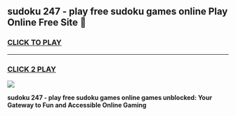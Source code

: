 
## sudoku 247 - play free sudoku games online Play Online Free Site 👋
<h3>
<a href="https://download.freeplayer.one?title=sudoku_247_-_play_free_sudoku_games_online&ref=21F">CLICK TO PLAY</a></h3>
<hr>

<h3>
<a href="https://download.freeplayer.one?title=sudoku_247_-_play_free_sudoku_games_online&ref=21F">CLICK 2 PLAY</a>
  
</h3>

<a href="https://download.freeplayer.one?title=sudoku_247_-_play_free_sudoku_games_online&ref=21F"><img src="https://cdnb.artstation.com/p/assets/images/images/032/539/853/original/anto-thomas-button-gif.gif"></a>


**sudoku 247 - play free sudoku games online games unblocked: Your Gateway to Fun and Accessible Online Gaming**
